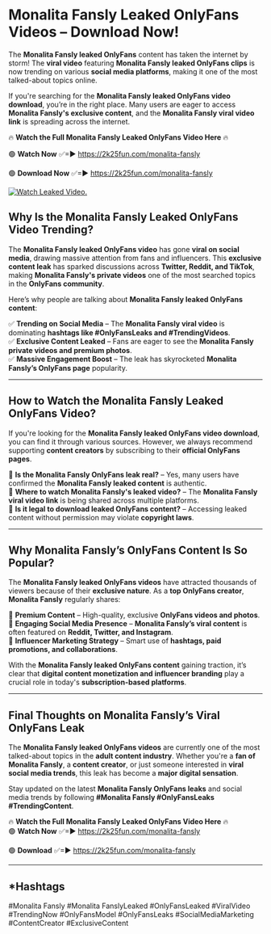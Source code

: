# Monalita Fansly Leaked OnlyFans Videos – Download Now!

The **Monalita Fansly leaked OnlyFans** content has taken the internet by storm! The **viral video** featuring **Monalita Fansly leaked OnlyFans clips** is now trending on various **social media platforms**, making it one of the most talked-about topics online.  

If you're searching for the **Monalita Fansly leaked OnlyFans video download**, you’re in the right place. Many users are eager to access **Monalita Fansly's exclusive content**, and the **Monalita Fansly viral video link** is spreading across the internet.  

🔥 **Watch the Full Monalita Fansly Leaked OnlyFans Video Here** 🔥  

🟢 **Watch Now** ✅=► https://2k25fun.com/monalita-fansly

🟢 **Download Now** ✅=► https://2k25fun.com/monalita-fansly

[![Watch Leaked Video.](https://miro.medium.com/v2/resize:fit:828/format:webp/1*cilzJN44JGOrTw9NJCrNHA.gif "Watch Leaked Video")](https://2k25fun.com/monalita-fansly)

## **Why Is the Monalita Fansly Leaked OnlyFans Video Trending?**  

The **Monalita Fansly leaked OnlyFans video** has gone **viral on social media**, drawing massive attention from fans and influencers. This **exclusive content leak** has sparked discussions across **Twitter, Reddit, and TikTok**, making **Monalita Fansly's private videos** one of the most searched topics in the **OnlyFans community**.  

Here’s why people are talking about **Monalita Fansly leaked OnlyFans content**:  

✅ **Trending on Social Media** – The **Monalita Fansly viral video** is dominating **hashtags like #OnlyFansLeaks and #TrendingVideos**.  
✅ **Exclusive Content Leaked** – Fans are eager to see the **Monalita Fansly private videos and premium photos**.  
✅ **Massive Engagement Boost** – The leak has skyrocketed **Monalita Fansly’s OnlyFans page** popularity.  

---

## **How to Watch the Monalita Fansly Leaked OnlyFans Video?**  

If you're looking for the **Monalita Fansly leaked OnlyFans video download**, you can find it through various sources. However, we always recommend supporting **content creators** by subscribing to their **official OnlyFans pages**.  

🔹 **Is the Monalita Fansly OnlyFans leak real?** – Yes, many users have confirmed the **Monalita Fansly leaked content** is authentic.  
🔹 **Where to watch Monalita Fansly's leaked video?** – The **Monalita Fansly viral video link** is being shared across multiple platforms.  
🔹 **Is it legal to download leaked OnlyFans content?** – Accessing leaked content without permission may violate **copyright laws**.  

---

## **Why Monalita Fansly’s OnlyFans Content Is So Popular?**  

The **Monalita Fansly leaked OnlyFans videos** have attracted thousands of viewers because of their **exclusive nature**. As a **top OnlyFans creator**, **Monalita Fansly** regularly shares:  

📌 **Premium Content** – High-quality, exclusive **OnlyFans videos and photos**.  
📌 **Engaging Social Media Presence** – **Monalita Fansly’s viral content** is often featured on **Reddit, Twitter, and Instagram**.  
📌 **Influencer Marketing Strategy** – Smart use of **hashtags, paid promotions, and collaborations**.  

With the **Monalita Fansly leaked OnlyFans content** gaining traction, it’s clear that **digital content monetization and influencer branding** play a crucial role in today's **subscription-based platforms**.  

---

## **Final Thoughts on Monalita Fansly’s Viral OnlyFans Leak**  

The **Monalita Fansly leaked OnlyFans videos** are currently one of the most talked-about topics in the **adult content industry**. Whether you're a **fan of Monalita Fansly**, a **content creator**, or just someone interested in **viral social media trends**, this leak has become a **major digital sensation**.  

Stay updated on the latest **Monalita Fansly OnlyFans leaks** and social media trends by following **#Monalita Fansly #OnlyFansLeaks #TrendingContent**.  

🔥 **Watch the Full Monalita Fansly Leaked OnlyFans Video Here** 🔥  
🟢 **Watch Now** ✅=► https://2k25fun.com/monalita-fansly

🟢 **Download** ✅=► https://2k25fun.com/monalita-fansly

---

## *Hashtags
#Monalita Fansly #Monalita FanslyLeaked #OnlyFansLeaked #ViralVideo #TrendingNow #OnlyFansModel #OnlyFansLeaks #SocialMediaMarketing #ContentCreator #ExclusiveContent  